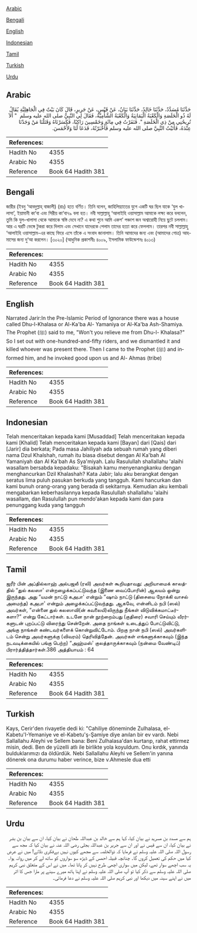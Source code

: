 [Arabic](#arabic)

[Bengali](#bengali)

[English](#english)

[Indonesian](#indonesian)

[Tamil](#tamil)

[Turkish](#turkish)

[Urdu](#urdu)

## Arabic


<div dir="rtl" lang="ar" style={{fontSize:'larger',backgroundColor:'#f8f9fa',padding:20}}>
حَدَّثَنَا مُسَدَّدٌ، حَدَّثَنَا خَالِدٌ، حَدَّثَنَا بَيَانٌ، عَنْ قَيْسٍ، عَنْ جَرِيرٍ، قَالَ كَانَ بَيْتٌ فِي الْجَاهِلِيَّةِ يُقَالُ لَهُ ذُو الْخَلَصَةِ وَالْكَعْبَةُ الْيَمَانِيَةُ وَالْكَعْبَةُ الشَّأْمِيَّةُ، فَقَالَ لِي النَّبِيُّ صلى الله عليه وسلم ‏ "‏ أَلاَ تُرِيحُنِي مِنْ ذِي الْخَلَصَةِ ‏"‏‏.‏ فَنَفَرْتُ فِي مِائَةٍ وَخَمْسِينَ رَاكِبًا، فَكَسَرْنَاهُ وَقَتَلْنَا مَنْ وَجَدْنَا عِنْدَهُ، فَأَتَيْتُ النَّبِيَّ صلى الله عليه وسلم فَأَخْبَرْتُهُ، فَدَعَا لَنَا وَلأَحْمَسَ‏.‏
</div>
<div style={{backgroundColor:'#f8f9fa',padding:20, marginBottom: 10}}><table> <thead> <tr> <th>References:</th> <th></th> </tr> </thead> <tbody><tr><td>Hadith No</td><td>4355</td></tr><tr><td>Arabic No</td><td>4355</td></tr><tr><td>Reference</td><td>Book 64 Hadith 381</td></tr></tbody></table></div>

## Bengali


<div dir="ltr" lang="bn" style={{fontSize:'larger',backgroundColor:'#f8f9fa',padding:20}}>
জারীর (ইবনু ‘আবদুল্লাহ্ বাজালী) (রাঃ) হতে বর্ণিত। তিনি বলেন, জাহিলিয়্যাতের যুগে একটি ঘর ছিল যাকে ‘যুল খালাসা’, ইয়ামানী কা‘বা এবং সিরীয় কা‘বা৭৯ বলা হত। নবী সাল্লাল্লাহু ‘আলাইহি ওয়াসাল্লাম আমাকে লক্ষ্য করে বললেন, তুমি কি যুল-খালাসা থেকে আমাকে স্বস্তি দেবে না? এ কথা শুনে আমি একশ’ পঞ্চাশ জন অশ্বারোহী নিয়ে ছুটে চললাম। আর এ ঘরটি ভেঙ্গে টুকরা করে দিলাম এবং সেখানে যাদেরকে পেলাম তাদের হত্যা করে ফেললাম। তারপর নবী সাল্লাল্লাহু ‘আলাইহি ওয়াসাল্লাম-এর কাছে ফিরে এসে তাঁকে এ সংবাদ জানালাম। তিনি আমাদের জন্য এবং (আমাদের গোত্র) আহমাসের জন্য দু‘আ করলেন। [৩০২০] (আধুনিক প্রকাশনীঃ ৪০০৯, ইসলামিক ফাউন্ডেশনঃ ৪০১৩)
</div>
<div style={{backgroundColor:'#f8f9fa',padding:20, marginBottom: 10}}><table> <thead> <tr> <th>References:</th> <th></th> </tr> </thead> <tbody><tr><td>Hadith No</td><td>4355</td></tr><tr><td>Arabic No</td><td>4355</td></tr><tr><td>Reference</td><td>Book 64 Hadith 381</td></tr></tbody></table></div>

## English


<div dir="ltr" lang="en" style={{fontSize:'larger',backgroundColor:'#f8f9fa',padding:20}}>
Narrated Jarir:In the Pre-lslamic Period of Ignorance there was a house called Dhu-l-Khalasa or Al-Ka'ba Al- Yamaniya or Al-Ka'ba Ash-Shamiya. The Prophet (ﷺ) said to me, "Won't you relieve me from Dhu-l- Khalasa?" So I set out with one-hundred-and-fifty riders, and we dismantled it and killed whoever was present there. Then I came to the Prophet (ﷺ) and informed him, and he invoked good upon us and Al- Ahmas (tribe)
</div>
<div style={{backgroundColor:'#f8f9fa',padding:20, marginBottom: 10}}><table> <thead> <tr> <th>References:</th> <th></th> </tr> </thead> <tbody><tr><td>Hadith No</td><td>4355</td></tr><tr><td>Arabic No</td><td>4355</td></tr><tr><td>Reference</td><td>Book 64 Hadith 381</td></tr></tbody></table></div>

## Indonesian


<div dir="ltr" lang="id" style={{fontSize:'larger',backgroundColor:'#f8f9fa',padding:20}}>
Telah menceritakan kepada kami [Musaddad] Telah menceritakan kepada kami [Khalid] Telah menceritakan kepada kami [Bayan] dari [Qais] dari [Jarir] dia berkata; Pada masa Jahiliyah ada sebuah rumah yang diberi nama Dzul Khalshah, rumah itu biasa disebut dengan Al Ka'bah Al Yamaniyah dan Al Ka'bah As Sya'miyah. Lalu Rasulullah shallallahu 'alaihi wasallam bersabda kepadaku: "Bisakah kamu menyenangkanku dengan menghancurkan Dzil Khalashah? Kata Jabir; lalu aku berangkat dengan seratus lima puluh pasukan berkuda yang tangguh. Kami hancurkan dan kami bunuh orang-orang yang berada di sekitarnya. Kemudian aku kembali mengabarkan keberhasilannya kepada Rasulullah shallallahu 'alaihi wasallam, dan Rasulullah pun mendo'akan kepada kami dan para penunggang kuda yang tangguh
</div>
<div style={{backgroundColor:'#f8f9fa',padding:20, marginBottom: 10}}><table> <thead> <tr> <th>References:</th> <th></th> </tr> </thead> <tbody><tr><td>Hadith No</td><td>4355</td></tr><tr><td>Arabic No</td><td>4355</td></tr><tr><td>Reference</td><td>Book 64 Hadith 381</td></tr></tbody></table></div>

## Tamil


<div dir="ltr" lang="ta" style={{fontSize:'larger',backgroundColor:'#f8f9fa',padding:20}}>
ஜரீர் பின் அப்தில்லாஹ் அல்பஜலீ (ரலி) அவர்கள் கூறியதாவது: அறியாமைக் காலத்தில் “துல் கலஸா' என்றழைக்கப்பட்டுவந்த (இணை வைப்போரின்) ஆலயம் ஒன்று இருந்தது. அது “யமன் நாட்டு கஅபா' என்றும் “ஷாம் நாட்டு (திசையை நோக்கி வாசல் அமைந்த) கஅபா' என்றும் அழைக்கப்பட்டுவந்தது. ஆகவே, என்னிடம் நபி (ஸல்) அவர்கள், “என்னை துல் கலஸாவி(ன் கவலையி)லிருந்து நீங்கள் விடுவிக்கமாட்டீர்களா?” என்று கேட்டார்கள். உடனே நான் நூற்றைம்பது (குதிரை) சவாரி செய்யும் வீரர்களுடன் புறப்பட்டு விரைந்து சென்றேன். அதை நாங்கள் உடைத்துப் போட்டுவிட்டு, அங்கு நாங்கள் கண்டவர்களைக் கொன்றுவிட்டோம். பிறகு நான் நபி (ஸல்) அவர்களிடம் சென்று அவர்களுக்கு (விவரம்) தெரிவித்தேன். அவர்கள் எங்களுக்காகவும் (இந்த நடவடிக்கையில் பங்கு பெற்ற) “அஹ்மஸ்' குலத்தாருக்காகவும் (நன்மை வேண்டிப்) பிரார்த்தித்தார்கள்.386 அத்தியாயம் : 64
</div>
<div style={{backgroundColor:'#f8f9fa',padding:20, marginBottom: 10}}><table> <thead> <tr> <th>References:</th> <th></th> </tr> </thead> <tbody><tr><td>Hadith No</td><td>4355</td></tr><tr><td>Arabic No</td><td>4355</td></tr><tr><td>Reference</td><td>Book 64 Hadith 381</td></tr></tbody></table></div>

## Turkish


<div dir="ltr" lang="tr" style={{fontSize:'larger',backgroundColor:'#f8f9fa',padding:20}}>
Kays, Cerir'den rivayetle dedi ki: "Cahiliye döneminde Zulhalasa, el-Kabetu'I-Yemaniye ve el-Kabetu'ş-Şamiye diye anılan bir ev vardı. Nebi Sallallahu Aleyhi ve Sellem bana: Beni Zulhalasa'dan kurtarıp, rahat ettirmez misin, dedi. Ben de yüzelli atlı ile birlikte yola koyuldum. Onu kırdık, yanında bulduklarımızı da öldürdük. Nebi Sallallahu Aleyhi ve Sellem'in yanına dönerek ona durumu haber verince, bize v.Ahmesle dua etti
</div>
<div style={{backgroundColor:'#f8f9fa',padding:20, marginBottom: 10}}><table> <thead> <tr> <th>References:</th> <th></th> </tr> </thead> <tbody><tr><td>Hadith No</td><td>4355</td></tr><tr><td>Arabic No</td><td>4355</td></tr><tr><td>Reference</td><td>Book 64 Hadith 381</td></tr></tbody></table></div>

## Urdu


<div dir="rtl" lang="ur" style={{fontSize:'larger',backgroundColor:'#f8f9fa',padding:20}}>
ہم سے مسدد بن مسرہد نے بیان کیا، کہا ہم سے خالد بن عبداللہ طحان نے بیان کیا، ان سے بیان بن بشر نے بیان کیا، ان سے قیس نے اور ان سے جریر بن عبداللہ بجلی رضی اللہ عنہ نے بیان کیا کہ مجھ سے رسول اللہ صلی اللہ علیہ وسلم نے فرمایا کہ ذوالخلصہ سے مجھے کیوں نہیں بےفکری دلاتے! میں نے عرض کیا میں حکم کی تعمیل کروں گا۔ چنانچہ قبیلہ احمس کے ڈیڑھ سو سواروں کو ساتھ لے کر میں روانہ ہوا۔ یہ سب اچھے سوار تھے، لیکن میں سواری اچھی طرح نہیں کر پاتا تھا۔ میں نے اس کے متعلق نبی کریم صلی اللہ علیہ وسلم سے ذکر کیا تو آپ صلی اللہ علیہ وسلم نے اپنا ہاتھ میرے سینے پر مارا جس کا اثر میں نے اپنے سینہ میں دیکھا اور نبی کریم صلی اللہ علیہ وسلم نے دعا فرمائی۔
</div>
<div style={{backgroundColor:'#f8f9fa',padding:20, marginBottom: 10}}><table> <thead> <tr> <th>References:</th> <th></th> </tr> </thead> <tbody><tr><td>Hadith No</td><td>4355</td></tr><tr><td>Arabic No</td><td>4355</td></tr><tr><td>Reference</td><td>Book 64 Hadith 381</td></tr></tbody></table></div>